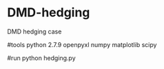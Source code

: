 # DMD-hedging
DMD hedging case

#tools
python 2.7.9
openpyxl
numpy
matplotlib
scipy

#run
python hedging.py
